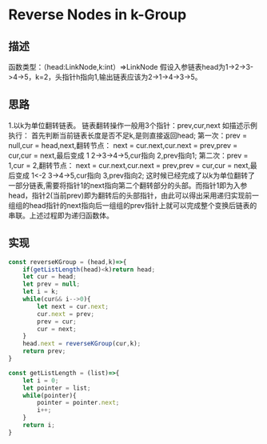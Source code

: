 # Reverse Nodes in k-Group
## 描述
函数类型：（head:LinkNode,k:int）=>LinkNode
假设入参链表head为1->2->3->4->5，k=2，头指针h指向1,输出链表应该为2->1->4->3->5。
## 思路
1.以k为单位翻转链表。
  链表翻转操作一般用3个指针：prev,cur,next
  如描述示例执行：
  首先判断当前链表长度是否不足k,是则直接返回head;
  第一次：prev = null,cur = head,next,翻转节点： next = cur.next,cur.next = prev,prev = cur,cur = next,最后变成
  1 2->3->4->5,cur指向 2,prev指向1;
  第二次：prev = 1,cur = 2,翻转节点： next = cur.next,cur.next = prev,prev = cur,cur = next,最后变成
  1<-2 3->4->5,cur指向 3,prev指向2;
  这时候已经完成了以k为单位翻转了一部分链表,需要将指针1的next指向第二个翻转部分的头部。而指针1即为入参head，指针2(当前prev)即为翻转后的头部指针，由此可以得出采用递归实现前一组组的head指针的next指向后一组组的prev指针上就可以完成整个变换后链表的串联。上述过程即为递归函数体。
  ## 实现
  ```javascript
  const reverseKGroup = (head,k)=>{
      if(getListLength(head)<k)return head;
      let cur = head;
      let prev = null;
      let i = k;
      while(cur&& i-->0){
          let next = cur.next;
          cur.next = prev;
          prev = cur;
          cur = next;
      }
      head.next = reverseKGroup(cur,k);
      return prev;
  }

  const getListLength = (list)=>{
      let i = 0;
      let pointer = list;
      while(pointer){
          pointer = pointer.next;
          i++;
      }
      return i;
  }
  ```

